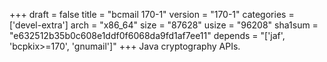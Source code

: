 +++
draft = false
title = "bcmail 170-1"
version = "170-1"
categories = ['devel-extra']
arch = "x86_64"
size = "87628"
usize = "96208"
sha1sum = "e632512b35b0c608e1ddf0f6068da9fd1af7ee11"
depends = "['jaf', 'bcpkix>=170', 'gnumail']"
+++
Java cryptography APIs.